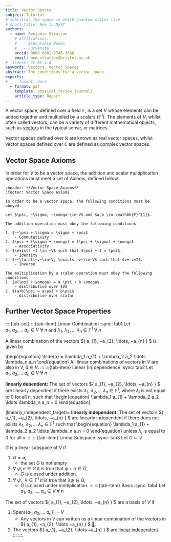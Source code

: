 ```yaml
---
title: Vector Spaces
subject: Tutorial
# subtitle: The space in which quantum states live
# short_title: How to MyST
authors:
  - name: Benjamin Stratton
    # affiliations:
    #   - Executable Books
    #   - Curvenote
    orcid: 0009-0001-2746-3668
    email: ben.stratton@bristol.ac.uk
# license: CC-BY-4.0
keywords: Vectors, Vector Spaces
abstract: The conditions for a vector space. 
exports:
#   - format: docx
  - format: pdf
    template: physical_review_journals
    article_type: Report
---
```


A vector space, defined over a field $\mathbb{F}$, is a set $V$ whose elements can be added together and multiplied by a scalars ($\mathbb{F}^{1}$). The elements of $V$, whilst often called vectors, can be a variety of different mathematical objects, such as [vectors](#vector_example) in the typical sense, or matrices. 

Vector spaces defined over $\mathbb{R}$ are known as real vector spaces, whilst vector spaces defined over $\mathbb{C}$ are defined as complex vector spaces. 

## Vector Space Axioms

In order for $V$ to be a vector space, the addition and scalar multiplication operations must meet a set of Axioms, defined below. 
```{card} 
:header: **Vector Space Axioms**
:footer: Vector Space Axioms

In order to be a vector space, the following conditions must be obeyed. 

Let $\psi, ~\sigma, ~\omega~\in~V$ and $a,b \in \mathbb{F}^{1}$.

The addition operation must obey the following conditions 

1. $~~\psi + \sigma = \sigma + \psi$
    - Commutativity
2. $\psi + (\sigma + \omega) = (\psi + \sigma) + \omega$
    - Associativity
3. $\exists ~I \in ~V$ such that $\psi + I = \psi$.
    - Identity
4. $~~\forall~v~\in~V, \exists -v~\in~V$ such that $v+-v=I$.
    - Inverse

The multiplication by a scalar operation must obey the following conditions 
1. $a(\psi + \omega) = a \psi + b \omega$
    - distributive over $V$
2. $(a+b)\psi = a\psi + b\psi$
    - distributive over scalar
```

## Further Vector Space Properties 
::::{tab-set}
:::{tab-item} Linear Combination
:sync: tab1
Let $a_{1}, ~a_{2}, \ldots ~a_{n}~\in~V~\forall~n$ and $\lambda_1,~\lambda_2, \ldots ~\lambda_n~\in~\mathbb{F}^{1} ~\forall~n$

A linear combination of the vectors $\{ a_{1}, ~a_{2}, \ldots, ~a_{n} \} $ is given by

\begin{equation}
\tilde{a} = \lambda_1 a_{1} + \lambda_2 a_2 \ldots \lambda_n a_n
\end{equation}
All linear combinations of vectors in $V$ are also in V, $\tilde{a}~\in~V$. 
:::
:::{tab-item} Linear (In)dependence
:sync: tab2
Let $a_{1}, ~a_{2}, \ldots ~a_{n}~\in~V~\forall~n$ 

**linearly dependent:** The set of vectors $\{ a_{1}, ~a_{2}, \ldots, ~a_{n} \} $ are linearly dependent if there exists $\lambda_1,~\lambda_2, \ldots ~\lambda_n~\in~\mathbb{F}^{1}$, where $\lambda_{j}$ is not equal to $0$ for all $n$, such that 
\begin{equation}
\lambda_1 a_{1} + \lambda_2 a_2 \ldots \lambda_n a_n = 0
\end{equation}

(linearly_independent_target)=
**linearly independent:** The set of vectors $\{ a_{1}, ~a_{2}, \ldots, ~a_{n} \} $ are linearly independent if there does not exists $\lambda_1,~\lambda_2, \ldots ~\lambda_n~\in~\mathbb{F}^{1}$ such that 
\begin{equation}
\lambda_1 a_{1} + \lambda_2 a_2 \ldots \lambda_n a_n = 0
\end{equation}
unless $\lambda_{j}$ is equal to $0$ for all $n$.
:::
:::{tab-item} Linear Subspace
:sync: tab3
Let $G \subset V$ 

$G$ is a linear subspace of $V$ if 
1. $G \neq \varnothing$, 
    - the set $G$ is not empty 
2. $\forall~\psi, \sigma \in G$ it is true that $\psi + \sigma \in G$, 
    - $G$ is closed under addition.
3. $\forall~\psi,~~ \lambda \in \mathbb{F}^{1}$ it is true that $\lambda \psi \in G$, 
    - $G$ is closed under multiplication.
:::
:::{tab-item} Basis
:sync: tab4
Let $a_{1}, ~a_{2}, \ldots, ~a_{n}~\in~V~\forall~n$ 

The set of vectors $\{ a_{1}, ~a_{2}, \ldots, ~a_{n} \} $ are a basis of $V$ if 
1. $\textrm{Span}(\{ a_{1}, ~a_{2}, \ldots ~a_{n} \}) = V$
    - Any vectors in $V$ can written as a linear combination of the vectors in $\{ a_{1}, ~a_{2}, \ldots ~a_{n} \} $ [💭](#span_definition_target). 
2. The vectors $\{ a_{1}, ~a_{2}, \ldots ~a_{n} \} $ are [linear independent](#linearly_independent_target_glossary).  
:::
::::




